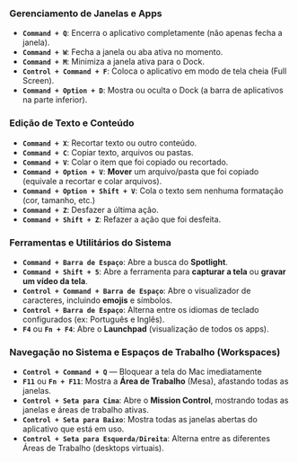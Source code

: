 ### Gerenciamento de Janelas e Apps

- **`Command + Q`**: Encerra o aplicativo completamente (não apenas fecha a janela).
- **`Command + W`**: Fecha a janela ou aba ativa no momento.
- **`Command + M`**: Minimiza a janela ativa para o Dock.
- **`Control + Command + F`**: Coloca o aplicativo em modo de tela cheia (Full Screen).
- **`Command + Option + D`**: Mostra ou oculta o Dock (a barra de aplicativos na parte inferior).

### Edição de Texto e Conteúdo

- **`Command + X`**: Recortar texto ou outro conteúdo.
- **`Command + C`**: Copiar texto, arquivos ou pastas.
- **`Command + V`**: Colar o item que foi copiado ou recortado.
- **`Command + Option + V`**: **Mover** um arquivo/pasta que foi copiado (equivale a recortar e colar arquivos).
- **`Command + Option + Shift + V`**: Cola o texto sem nenhuma formatação (cor, tamanho, etc.)
- **`Command + Z`**: Desfazer a última ação.
- **`Command + Shift + Z`**: Refazer a ação que foi desfeita.

### Ferramentas e Utilitários do Sistema

- **`Command + Barra de Espaço`**: Abre a busca do **Spotlight**.
- **`Command + Shift + 5`**: Abre a ferramenta para **capturar a tela** ou **gravar um vídeo da tela**.
- **`Control + Command + Barra de Espaço`**: Abre o visualizador de caracteres, incluindo **emojis** e símbolos.
- **`Control + Barra de Espaço`**: Alterna entre os idiomas de teclado configurados (ex: Português e Inglês).
- **`F4`** ou **`Fn + F4`**: Abre o **Launchpad** (visualização de todos os apps).

### Navegação no Sistema e Espaços de Trabalho (Workspaces)

- **`Control + Command + Q`** — Bloquear a tela do Mac imediatamente
- **`F11`** ou **`Fn + F11`**: Mostra a **Área de Trabalho** (Mesa), afastando todas as janelas.
- **`Control + Seta para Cima`**: Abre o **Mission Control**, mostrando todas as janelas e áreas de trabalho ativas.
- **`Control + Seta para Baixo`**: Mostra todas as janelas abertas do aplicativo que está em uso.
- **`Control + Seta para Esquerda/Direita`**: Alterna entre as diferentes Áreas de Trabalho (desktops virtuais).
